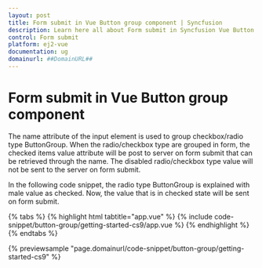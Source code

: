 ```yaml
---
layout: post
title: Form submit in Vue Button group component | Syncfusion
description: Learn here all about Form submit in Syncfusion Vue Button group component of Syncfusion Essential JS 2 and more.
control: Form submit 
platform: ej2-vue
documentation: ug
domainurl: ##DomainURL##
---
```


# Form submit in Vue Button group component

The name attribute of the input element  is used to group checkbox/radio type ButtonGroup. When the radio/checkbox type are grouped in form, the checked items value attribute will be post to server on form submit that can be retrieved through the name. The disabled radio/checkbox type value will not be sent to the server on form submit.

In the following code snippet, the radio type ButtonGroup is explained with male value as checked. Now, the value that is in checked state will be sent on form submit.

{% tabs %}
{% highlight html tabtitle="app.vue" %}
{% include code-snippet/button-group/getting-started-cs9/app.vue %}
{% endhighlight %}
{% endtabs %}
        
{% previewsample "page.domainurl/code-snippet/button-group/getting-started-cs9" %}